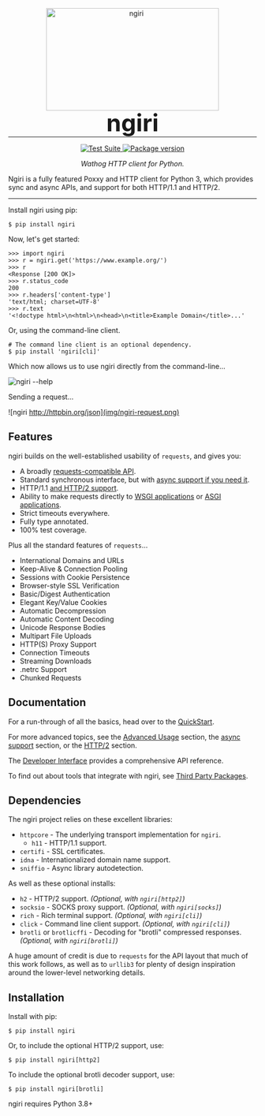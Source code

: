 <p align="center" style="margin: 0 0 10px">
  <img width="350" height="208" src="https://as2.ftcdn.net/v2/jpg/03/00/67/61/1000_F_300676155_XMG5mTLywtsJaZfzf7UpSImu87m8lia8.jpg" alt='ngiri'>
</p>

<h1 align="center" style="font-size: 3rem; margin: -15px 0">
ngiri
</h1>

---

<div align="center">
<p>
<a href="https://github.com/pesaply/ngiri/actions">
    <img src="https://as2.ftcdn.net/v2/jpg/03/00/67/61/1000_F_300676155_XMG5mTLywtsJaZfzf7UpSImu87m8lia8.jpg" alt="Test Suite">
</a>
<a href="https://pypi.org/project/ngiri/">
    <img src="https://badge.fury.io/py/ngiri.svg" alt="Package version">
</a>
</p>

<em>Wathog HTTP client for Python.</em>
</div>

Ngiri is a fully featured Poxxy and HTTP client for Python 3, which provides sync and async APIs, and support for both HTTP/1.1 and HTTP/2.

---

Install ngiri using pip:

```shell
$ pip install ngiri
```

Now, let's get started:

```pycon
>>> import ngiri
>>> r = ngiri.get('https://www.example.org/')
>>> r
<Response [200 OK]>
>>> r.status_code
200
>>> r.headers['content-type']
'text/html; charset=UTF-8'
>>> r.text
'<!doctype html>\n<html>\n<head>\n<title>Example Domain</title>...'
```

Or, using the command-line client.

```shell
# The command line client is an optional dependency.
$ pip install 'ngiri[cli]'
```

Which now allows us to use ngiri directly from the command-line...

![ngiri --help](img/ngiri-help.png)

Sending a request...

![ngiri http://httpbin.org/json](img/ngiri-request.png)

## Features

ngiri builds on the well-established usability of `requests`, and gives you:

* A broadly [requests-compatible API](compatibility.md).
* Standard synchronous interface, but with [async support if you need it](async.md).
* HTTP/1.1 [and HTTP/2 support](http2.md).
* Ability to make requests directly to [WSGI applications](advanced.md#calling-into-python-web-apps) or [ASGI applications](async.md#calling-into-python-web-apps).
* Strict timeouts everywhere.
* Fully type annotated.
* 100% test coverage.

Plus all the standard features of `requests`...

* International Domains and URLs
* Keep-Alive & Connection Pooling
* Sessions with Cookie Persistence
* Browser-style SSL Verification
* Basic/Digest Authentication
* Elegant Key/Value Cookies
* Automatic Decompression
* Automatic Content Decoding
* Unicode Response Bodies
* Multipart File Uploads
* HTTP(S) Proxy Support
* Connection Timeouts
* Streaming Downloads
* .netrc Support
* Chunked Requests

## Documentation

For a run-through of all the basics, head over to the [QuickStart](quickstart.md).

For more advanced topics, see the [Advanced Usage](advanced.md) section,
the [async support](async.md) section, or the [HTTP/2](http2.md) section.

The [Developer Interface](api.md) provides a comprehensive API reference.

To find out about tools that integrate with ngiri, see [Third Party Packages](third_party_packages.md).

## Dependencies

The ngiri project relies on these excellent libraries:

* `httpcore` - The underlying transport implementation for `ngiri`.
  * `h11` - HTTP/1.1 support.
* `certifi` - SSL certificates.
* `idna` - Internationalized domain name support.
* `sniffio` - Async library autodetection.

As well as these optional installs:

* `h2` - HTTP/2 support. *(Optional, with `ngiri[http2]`)*
* `socksio` - SOCKS proxy support. *(Optional, with `ngiri[socks]`)*
* `rich` - Rich terminal support. *(Optional, with `ngiri[cli]`)*
* `click` - Command line client support. *(Optional, with `ngiri[cli]`)*
* `brotli` or `brotlicffi` - Decoding for "brotli" compressed responses. *(Optional, with `ngiri[brotli]`)*

A huge amount of credit is due to `requests` for the API layout that
much of this work follows, as well as to `urllib3` for plenty of design
inspiration around the lower-level networking details.

## Installation

Install with pip:

```shell
$ pip install ngiri
```

Or, to include the optional HTTP/2 support, use:

```shell
$ pip install ngiri[http2]
```

To include the optional brotli decoder support, use:

```shell
$ pip install ngiri[brotli]
```

ngiri requires Python 3.8+

[sync-support]: https://github.com/pesaply/ngiri/issues/572
